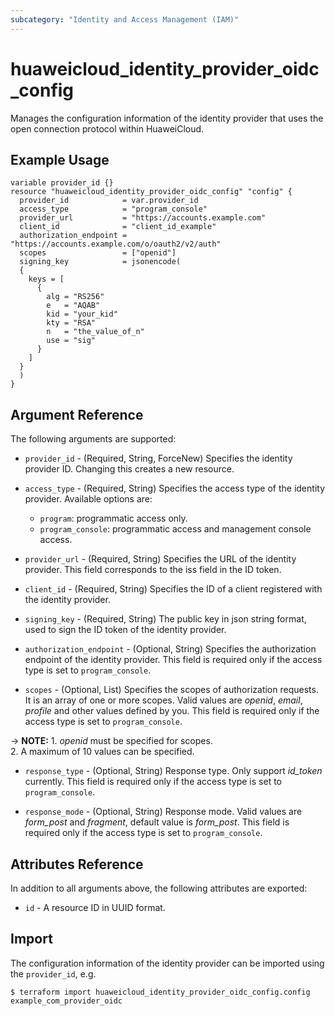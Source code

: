 ```yaml
---
subcategory: "Identity and Access Management (IAM)"
---
```


# huaweicloud_identity_provider_oidc_config

Manages the configuration information of the identity provider that uses the open connection protocol within HuaweiCloud.

## Example Usage

```hcl
variable provider_id {}
resource "huaweicloud_identity_provider_oidc_config" "config" {
  provider_id            = var.provider_id
  access_type            = "program_console"
  provider_url           = "https://accounts.example.com"
  client_id              = "client_id_example"
  authorization_endpoint = "https://accounts.example.com/o/oauth2/v2/auth"
  scopes                 = ["openid"]
  signing_key            = jsonencode(
  {
    keys = [
      {
        alg = "RS256"
        e   = "AQAB"
        kid = "your_kid"
        kty = "RSA"
        n   = "the_value_of_n"
        use = "sig"
      }
    ]
  }
  )
}
```

<!--markdownlint-disable MD033-->

## Argument Reference

The following arguments are supported:

* `provider_id` - (Required, String, ForceNew) Specifies the identity provider ID.
  Changing this creates a new resource.

* `access_type` - (Required, String) Specifies the access type of the identity provider.
  Available options are:
  + `program`: programmatic access only.
  + `program_console`: programmatic access and management console access.

* `provider_url` - (Required, String) Specifies the URL of the identity provider.
  This field corresponds to the iss field in the ID token.

* `client_id` - (Required, String) Specifies the ID of a client registered with the identity provider.

* `signing_key` - (Required, String) The public key in json string format, used to sign the ID token of the identity
  provider.

* `authorization_endpoint` - (Optional, String) Specifies the authorization endpoint of the identity provider.
  This field is required only if the access type is set to `program_console`.

* `scopes` - (Optional, List) Specifies the scopes of authorization requests. It is an array of one or more scopes.
  Valid values are *openid*, *email*, *profile* and other values defined by you.
  This field is required only if the access type is set to `program_console`.

-> **NOTE:** 1. *openid* must be specified for scopes.
<br/>2. A maximum of 10 values can be specified.

* `response_type` - (Optional, String) Response type. Only support *id_token* currently.
  This field is required only if the access type is set to `program_console`.

* `response_mode` - (Optional, String) Response mode.
  Valid values are *form_post* and *fragment*, default value is *form_post*.
  This field is required only if the access type is set to `program_console`.

## Attributes Reference

In addition to all arguments above, the following attributes are exported:

* `id` - A resource ID in UUID format.

## Import

The configuration information of the identity provider can be imported using the `provider_id`, e.g.

```
$ terraform import huaweicloud_identity_provider_oidc_config.config example_com_provider_oidc
```
